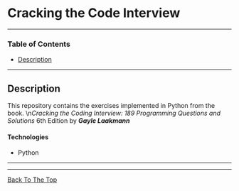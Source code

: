 # Cracking the Code Interview 

---

### Table of Contents

- [Description](#description)

---

## Description

This repository contains the exercises implemented in Python from the book.
\n*Cracking the Coding Interview: 189 Programming Questions and Solutions* 6th Edition by **_Gayle Laakmann_**

#### Technologies

- Python

---

---
[Back To The Top](#read-me-template)
